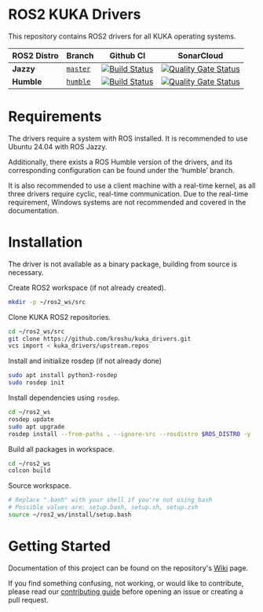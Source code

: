 # ROS2 KUKA Drivers

This repository contains ROS2 drivers for all KUKA operating systems.

ROS2 Distro | Branch | Github CI | SonarCloud
------------ | -------------- | -------------- | --------------
**Jazzy** | [`master`](https://github.com/kroshu/kuka_drivers/tree/master) | [![Build Status](https://github.com/kroshu//kuka_drivers/actions/workflows/industrial_ci.yml/badge.svg?branch=master)](https://github.com/kroshu/kuka_drivers/actions) | [![Quality Gate Status](https://sonarcloud.io/api/project_badges/measure?project=kroshu_kuka_drivers&metric=alert_status)](https://sonarcloud.io/dashboard?id=kroshu_kuka_drivers) 
**Humble** | [`humble`](https://github.com/kroshu/kuka_drivers/tree/humble) | [![Build Status](https://github.com/kroshu//kuka_drivers/actions/workflows/industrial_ci.yml/badge.svg?branch=humble)](https://github.com/kroshu/kuka_drivers/actions) | [![Quality Gate Status](https://sonarcloud.io/api/project_badges/measure?project=kroshu_kuka_drivers&metric=alert_status&branch=humble)](https://sonarcloud.io/dashboard?id=kroshu_kuka_drivers)

# Requirements
The drivers require a system with ROS installed. It is recommended to use Ubuntu 24.04 with ROS Jazzy.

Additionally, there exists a ROS Humble version of the drivers, and its corresponding configuration can be found under the ‘humble’ branch.

It is also recommended to use a client machine with a real-time kernel, as all three drivers require cyclic, real-time communication. Due to the real-time requirement, Windows systems are not recommended and covered in the documentation.


# Installation
The driver is not available as a binary package, building from source is necessary.

Create ROS2 workspace (if not already created).
```bash
mkdir -p ~/ros2_ws/src
```

Clone KUKA ROS2 repositories.
```bash
cd ~/ros2_ws/src
git clone https://github.com/kroshu/kuka_drivers.git
vcs import < kuka_drivers/upstream.repos
```

Install and initialize rosdep (if not already done)
```bash
sudo apt install python3-rosdep
sudo rosdep init
```

Install dependencies using `rosdep`.
```bash
cd ~/ros2_ws
rosdep update
sudo apt upgrade
rosdep install --from-paths . --ignore-src --rosdistro $ROS_DISTRO -y
```

Build all packages in workspace.
```bash
cd ~/ros2_ws
colcon build
```

Source workspace.
```bash
# Replace ".bash" with your shell if you're not using bash
# Possible values are: setup.bash, setup.sh, setup.zsh
source ~/ros2_ws/install/setup.bash
```

# Getting Started
Documentation of this project can be found on the repository's [Wiki](https://github.com/kroshu/kuka_drivers/wiki) page.

If you find something confusing, not working, or would like to contribute, please read our [contributing guide](CONTRIBUTING.md) before opening an issue or creating a pull request.
